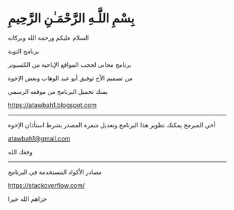 # بِسْمِ اللَّـهِ الرَّحْمَـٰنِ الرَّحِيمِ

السلام عليكم ورحمة الله وبركاته

برنامج التوبة

برنامج مجاني لحجب المواقع الإباحية من الكمبيوتر

من تصميم الأخ توفيق أبو عبد الوهاب وبعض الإخوة

يمنك تحميل البرنامج من موقعه الرسمي


https://atawbah1.blogspot.com



***
أخي المبرمج
يمكنك تطوير هذا البرنامج وتعديل شفرة المصدر
بشرط استأذان الإخوة


atawbah1@gmail.com

وفقك الله

***
مصادر الأكواد المستخدمة في البرنامج

https://stackoverflow.com/

جزاهم الله خيرا
